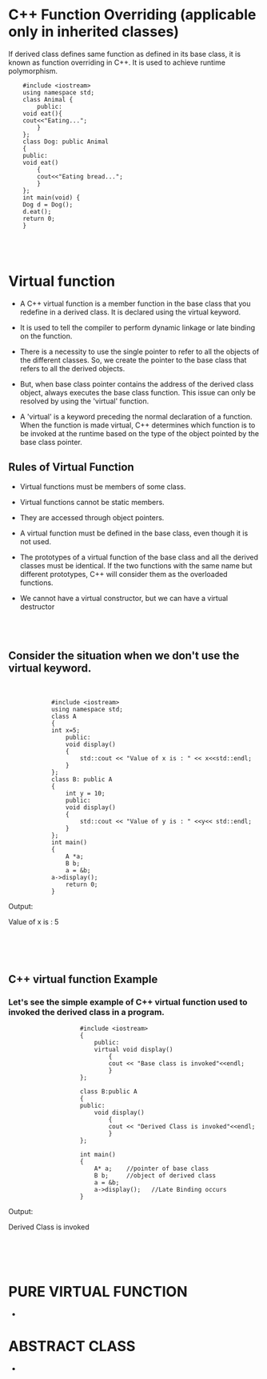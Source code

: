 # C++ Function Overriding (applicable only in inherited classes)

If derived class defines same function as defined in its base class, it is known as function overriding in C++. It is used to achieve runtime polymorphism.

        #include <iostream>  
        using namespace std;  
        class Animal {  
            public:  
        void eat(){    
        cout<<"Eating...";    
            }      
        };   
        class Dog: public Animal    
        {    
        public:  
        void eat()    
            {    
            cout<<"Eating bread...";    
            }    
        };  
        int main(void) {  
        Dog d = Dog();    
        d.eat();  
        return 0;  
        }  


<br><br>

# Virtual function


- A C++ virtual function is a member function in the base class that you redefine in a derived class. It is declared using the virtual keyword.

- It is used to tell the compiler to perform dynamic linkage or late binding on the function.

- There is a necessity to use the single pointer to refer to all the objects of the different classes. So, we create the pointer to the base class that refers to all the derived objects. 

- But, when base class pointer contains the address of the derived class object, always executes the base class function. This issue can only be resolved by using the 'virtual' function.

- A 'virtual' is a keyword preceding the normal declaration of a function.
When the function is made virtual, C++ determines which function is to be invoked at the runtime based on the type of the object pointed by the base class pointer.


## Rules of Virtual Function

- Virtual functions must be members of some class.

- Virtual functions cannot be static members.

- They are accessed through object pointers.

- A virtual function must be defined in the base class, even though it is not used.

- The prototypes of a virtual function of the base class and all the derived classes must be identical. If the two functions with the same name but different prototypes, C++ will consider them as the overloaded functions.

- We cannot have a virtual constructor, but we can have a virtual destructor

<br><br>


## Consider the situation when we don't use the virtual keyword.
<br>

                #include <iostream>  
                using namespace std;  
                class A  
                {  
                int x=5;  
                    public:  
                    void display()  
                    {  
                        std::cout << "Value of x is : " << x<<std::endl;  
                    }  
                };  
                class B: public A  
                {  
                    int y = 10;  
                    public:  
                    void display()  
                    {  
                        std::cout << "Value of y is : " <<y<< std::endl;  
                    }  
                };  
                int main()  
                {  
                    A *a;  
                    B b;  
                    a = &b;  
                a->display();  
                    return 0;  
                }  
Output:

Value of x is : 5


<br><br><br>

## C++ virtual function Example

### Let's see the simple example of C++ virtual function used to invoked the derived class in a program.

                        #include <iostream>    
                        {    
                            public:    
                            virtual void display()    
                                {    
                                cout << "Base class is invoked"<<endl;    
                                }    
                        };

                        class B:public A    
                        {    
                        public:    
                            void display()    
                                {    
                                cout << "Derived Class is invoked"<<endl;    
                                }    
                        };

                        int main()    
                        {    
                            A* a;    //pointer of base class    
                            B b;     //object of derived class    
                            a = &b;    
                            a->display();   //Late Binding occurs    
                        }    
Output:

Derived Class is invoked  

<br><br><br>


# PURE VIRTUAL FUNCTION 

-

# ABSTRACT CLASS

- 